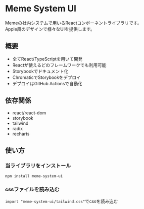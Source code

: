 # Meme System UI  
Memeの社内システムで用いるReactコンポーネントライブラリです。  
Apple風のデザインで様々なUIを提供します。  

## 概要
- 全てReact/TypeScriptを用いて開発
- Reactが使えるどのフレームワークでも利用可能
- Storybookでドキュメント化
- ChromaticでStorybookをデプロイ
- デプロイはGitHub Actionsで自動化

## 依存関係
- react/react-dom
- storybook
- tailwind
- radix
- recharts

## 使い方
### 当ライブラリをインストール
`npm install meme-system-ui`
### cssファイルを読み込む
`import "meme-system-ui/tailwind.css"`でcssを読み込む